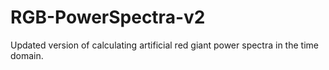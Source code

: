 # RGB-PowerSpectra-v2
Updated version of calculating artificial red giant power spectra in the time domain.
